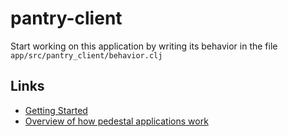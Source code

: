 # pantry-client

Start working on this application by writing its behavior in the file
`app/src/pantry_client/behavior.clj`

## Links

* [Getting Started](https://github.com/pedestal/pedestal/tree/master/app#usage)
* [Overview of how pedestal applications work](http://pedestal.io/documentation/application-overview/)
